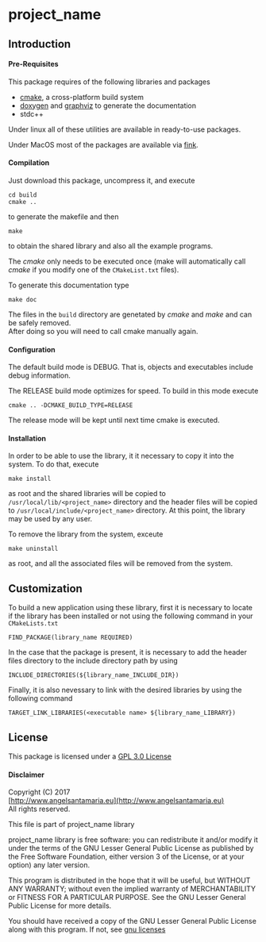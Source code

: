 # project_name 


## Introduction 

#### Pre-Requisites

This package requires of the following libraries and packages  

  * [cmake](http://www.cmake.org), a cross-platform build system
  * [doxygen](http://www.doxygen.org) and 
    [graphviz](http://www.graphviz.org) to generate the documentation
  * stdc++  

Under linux all of these utilities are available in ready-to-use packages.  

Under MacOS most of the packages are available via [fink](http://www.finkproject.org).  

#### Compilation

  Just download this package, uncompress it, and execute  

  `cd build`  
  `cmake ..`  

to generate the makefile and then  

  `make`  

to obtain the shared library and also all the example programs.  

The *cmake* only needs to be executed once (make will automatically call *cmake* 
if you modify one of the `CMakeList.txt` files).  

To generate this documentation type  

  `make doc`  

The files in the `build` directory are genetated by *cmake* and *make* 
and can be safely removed.  
After doing so you will need to call cmake manually again.  

#### Configuration  

The default build mode is DEBUG. That is, objects and executables include debug information.  

The RELEASE build mode optimizes for speed. To build in this mode execute  

  `cmake .. -DCMAKE_BUILD_TYPE=RELEASE`  

The release mode will be kept until next time cmake is executed.  

#### Installation

In order to be able to use the library, it it necessary to copy it into the system. 
To do that, execute  

  `make install`  

as root and the shared libraries will be copied to `/usr/local/lib/<project_name>` directory
and the header files will be copied to `/usr/local/include/<project_name>` directory. At 
this point, the library may be used by any user.  

To remove the library from the system, exceute  

  `make uninstall`  

as root, and all the associated files will be removed from the system.  

## Customization  

To build a new application using these library, first it is necessary to locate if the library
has been installed or not using the following command in your `CMakeLists.txt`  

  `FIND_PACKAGE(library_name REQUIRED)`  

In the case that the package is present, it is necessary to add the header files directory to
the include directory path by using  

  `INCLUDE_DIRECTORIES(${library_name_INCLUDE_DIR})`

Finally, it is also nevessary to link with the desired libraries by using the following command  

  `TARGET_LINK_LIBRARIES(<executable name> ${library_name_LIBRARY})`

## License

This package is licensed under a [GPL 3.0 License](http://www.gnu.org/licenses/gpl.html)

#### Disclaimer

Copyright (C) 2017  
[http://www.angelsantamaria.eu](http://www.angelsantamaria.eu)  
All rights reserved.  

This file is part of project_name library  

project_name library is free software: you can redistribute it and/or modify
it under the terms of the GNU Lesser General Public License as published by
the Free Software Foundation, either version 3 of the License, or
at your option) any later version.  

This program is distributed in the hope that it will be useful,
but WITHOUT ANY WARRANTY; without even the implied warranty of
MERCHANTABILITY or FITNESS FOR A PARTICULAR PURPOSE.
See the GNU Lesser General Public License for more details.  

You should have received a copy of the GNU Lesser General Public License
along with this program.  If not, see [gnu licenses](http://www.gnu.org/licenses/)  



